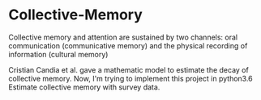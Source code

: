 # Collective-Memory
Collective memory and attention are sustained by two channels: 
  oral communication (communicative memory) 
  and the physical recording of information (cultural memory)



Cristian Candia et al. gave a mathematic model to estimate the decay of collective memory.
Now, I'm trying to implement this project in python3.6
Estimate collective memory with survey data.

